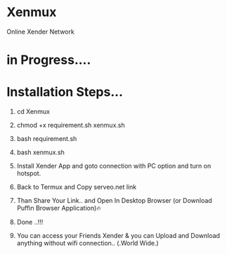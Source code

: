 # Xenmux
Online Xender Network

# in Progress....

# Installation Steps...


1) cd Xenmux


2) chmod +x requirement.sh xenmux.sh


3) bash requirement.sh


4) bash xenmux.sh


5) Install Xender App and goto connection with PC option and turn on hotspot.


6) Back to Termux and Copy serveo.net link


7) Than Share Your Link.. and Open In Desktop Browser (or Download Puffin Browser Application)🔥


8) Done ..!!!


9) You can access your Friends Xender & you can Upload and Download anything without wifi connection.. (.World Wide.)
